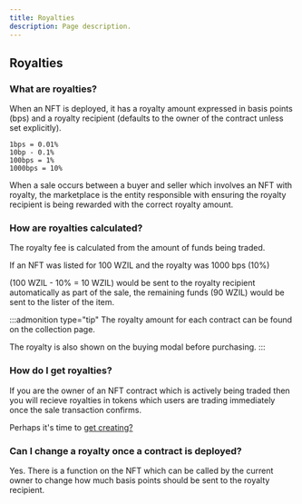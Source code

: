 ```yaml
---
title: Royalties
description: Page description.
---
```


## Royalties

### What are royalties?

When an NFT is deployed, it has a royalty amount expressed in basis points (bps) and a royalty recipient (defaults to the owner of the contract unless set explicitly).

```text
1bps = 0.01%
10bp - 0.1%
100bps = 1%
1000bps = 10%
```

When a sale occurs between a buyer and seller which involves an NFT with royalty, the marketplace is the entity responsible with ensuring the royalty recipient is being rewarded with the correct royalty amount.

### How are royalties calculated?

The royalty fee is calculated from the amount of funds being traded.

If an NFT was listed for 100 WZIL and the royalty was 1000 bps (10%)

(100 WZIL - 10% = 10 WZIL) would be sent to the royalty recipient automatically as part of the sale, the remaining funds (90 WZIL) would be sent to the lister of the item.

:::admonition type="tip"
The royalty amount for each contract can be found on the collection page.

The royalty is also shown on the buying modal before purchasing.
:::

### How do I get royalties?

If you are the owner of an NFT contract which is actively being traded then you will recieve royalties in tokens which users are trading immediately once the sale transaction confirms.

Perhaps it's time to [get creating?](../[...5]creator-guide/[...1]creator-introduction.md)

### Can I change a royalty once a contract is deployed?

Yes. There is a function on the NFT which can be called by the current owner to change how much basis points should be sent to the royalty recipient.
